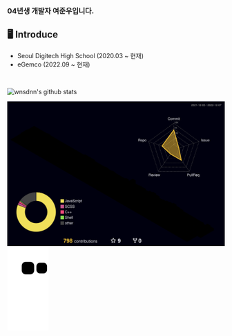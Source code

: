 <!--
**wnsdnn/wnsdnn** is a ✨ _special_ ✨ repository because its `README.md` (this file) appears on your GitHub profile.

Here are some ideas to get you started:

- 🔭 I’m currently working on ...
- 🌱 I’m currently learning ...
- 👯 I’m looking to collaborate on ...
- 🤔 I’m looking for help with ...
- 💬 Ask me about ...
- 📫 How to reach me: ...
- 😄 Pronouns: ...
- ⚡ Fun fact: ...
-->

### 04년생 개발자 여준우입니다.

## 🖥 Introduce
 - Seoul Digitech High School (2020.03 ~ 현재)
 - eGemco (2022.09 ~ 현재)


<br>

<!-- [![Hits](https://hits.seeyoufarm.com/api/count/incr/badge.svg?url=https%3A%2F%2Fgithub.com%2Fwnsdnn&count_bg=%2379C83D&title_bg=%23555555&icon=&icon_color=%23E7E7E7&title=hits&edge_flat=false)](https://hits.seeyoufarm.com) -->
![wnsdnn's github stats](https://github-readme-stats.vercel.app/api?username=wnsdnn&show_icons=true)
<!-- [![wnsdnn's github stats](https://github-readme-stats.vercel.app/api/top-langs/?username=wnsdnn&show_icons=true&hide_border=true&title_color=004386&icon_color=004386&layout=compact)](https://github.com/wnsdnn) -->

![](./profile-3d-contrib/profile-night-rainbow.svg)
![snake gif](https://github.com/wnsdnn/wnsdnn/blob/output/github-contribution-grid-snake.svg)




<!--START_SECTION:waka-->
<!--END_SECTION:waka-->
